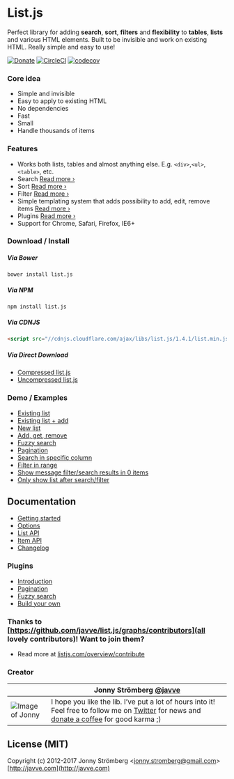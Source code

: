 # List.js
Perfect library for adding **search**, **sort**, **filters** and **flexibility** to
**tables**, **lists** and various HTML elements. Built to be invisible and work on existing HTML.
Really simple and easy to use!

[![Donate](https://s3.amazonaws.com/listjs/donate-coffee.png)](https://www.paypal.com/cgi-bin/webscr?cmd=_s-xclick&hosted_button_id=M7ZGHV75VSD2E)
[![CircleCI](https://circleci.com/gh/javve/list.js/tree/master.svg?style=shield)](https://circleci.com/gh/javve/list.js/tree/master)
[![codecov](https://codecov.io/gh/javve/list.js/branch/master/graph/badge.svg)](https://codecov.io/gh/javve/list.js)

### Core idea
- Simple and invisible
- Easy to apply to existing HTML
- No dependencies
- Fast
- Small
- Handle thousands of items

### Features
- Works both lists, tables and almost anything else. E.g. `<div>`,`<ul>`,`<table>`, etc.
- Search [Read more ›](http://listjs.com/docs/list-api#search)
- Sort [Read more ›](http://listjs.com/docs/list-api#sort)
- Filter [Read more ›](http://listjs.com/docs/list-api#filter)
- Simple templating system that adds possibility to add, edit, remove items [Read more ›](http://listjs.com/docs/list-api#add)
- Plugins [Read more ›](http://listjs.com/docs/plugins)
- Support for Chrome, Safari, Firefox, IE6+

### Download / Install
##### Via Bower
```
bower install list.js
```
##### Via NPM
```
npm install list.js
```
##### Via CDNJS
```html
<script src="//cdnjs.cloudflare.com/ajax/libs/list.js/1.4.1/list.min.js"></script>
```
##### Via Direct Download
- [Compressed list.js](https://raw.githubusercontent.com/javve/list.js/v1.4.1/dist/list.min.js)
- [Uncompressed list.js](https://raw.githubusercontent.com/javve/list.js/v1.4.1/dist/list.js)

### Demo / Examples
- [Existing list](http://listjs.com/examples/existing-list)
- [Existing list + add](http://listjs.com/examples/existing-list-add)
- [New list](http://listjs.com/examples/new-list)
- [Add, get, remove](http://listjs.com/examples/add-get-remove)
- [Fuzzy search](http://listjs.com/examples/fuzzy-search)
- [Pagination](http://listjs.com/examples/pagination)
- [Search in specific column](http://codepen.io/javve/pen/GpZpow)
- [Filter in range](http://codepen.io/javve/pen/wKGKWL)
- [Show message filter/search results in 0 items](http://codepen.io/javve/pen/VvavzG)
- [Only show list after search/filter](http://codepen.io/javve/pen/YyqyRg)

## Documentation
- [Getting started](http://listjs.com/docs)
- [Options](http://listjs.com/docs/options)
- [List API](http://listjs.com/docs/list-api)
- [Item API](http://listjs.com/docs/item-api)
- [Changelog](http://listjs.com/overview/changelog)

### Plugins
- [Introduction](http://listjs.com/docs/plugins)
- [Pagination](http://listjs.com/docs/plugins/pagination)
- [Fuzzy search](http://listjs.com/docs/plugins/fuzzysearch)
- [Build your own](http://listjs.com/docs/plugins/build)

### Thanks to [https://github.com/javve/list.js/graphs/contributors](all lovely contributors)! Want to join them?
- Read more at [listjs.com/overview/contribute](http://listjs.com/overview/contribute)

### Creator
|               | Jonny Strömberg [@javve](http://twitter.com/javve)            |
| ------------- | ------------- |
| ![Image of Jonny](http://listjs.com/assets/images/graphics/javve.jpg) | I hope you like the lib. I’ve put a lot of hours into it! Feel free to follow me on [Twitter](http://twitter.com/javve) for news and [donate a coffee](https://www.paypal.com/cgi-bin/webscr?cmd=_s-xclick&hosted_button_id=M7ZGHV75VSD2E) for good karma ;)  


## License (MIT)

Copyright (c) 2012-2017 Jonny Strömberg <[jonny.stromberg@gmail.com](mailto:jonny.stromberg@gmail.com)>
[http://javve.com](http://javve.com)
